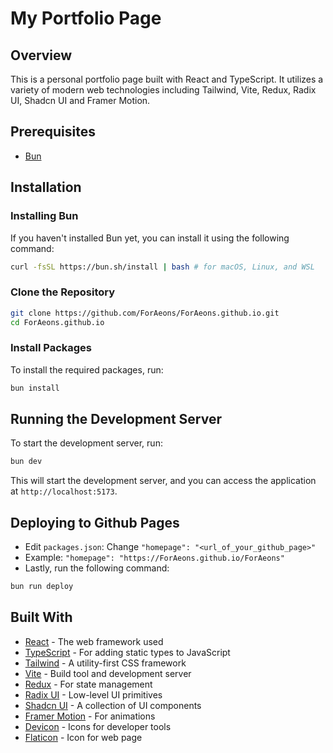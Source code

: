 # My Portfolio Page

## Overview

This is a personal portfolio page built with React and TypeScript.
It utilizes a variety of modern web technologies including Tailwind, Vite, Redux, Radix UI, Shadcn UI and Framer Motion.

## Prerequisites

- [Bun](https://bun.sh/)

## Installation

### Installing Bun

If you haven't installed Bun yet, you can install it using the following command:

```bash
curl -fsSL https://bun.sh/install | bash # for macOS, Linux, and WSL
```

### Clone the Repository

```bash
git clone https://github.com/ForAeons/ForAeons.github.io.git
cd ForAeons.github.io
```

### Install Packages

To install the required packages, run:

```bash
bun install
```

## Running the Development Server

To start the development server, run:

```bash
bun dev
```

This will start the development server, and you can access the application at `http://localhost:5173`.

## Deploying to Github Pages

- Edit `packages.json`: Change `"homepage": "<url_of_your_github_page>"`
- Example: `"homepage": "https://ForAeons.github.io/ForAeons"`
- Lastly, run the following command:

```bash
bun run deploy
```

## Built With

- [React](https://reactjs.org/) - The web framework used
- [TypeScript](https://www.typescriptlang.org/) - For adding static types to JavaScript
- [Tailwind](https://tailwindcss.com/) - A utility-first CSS framework
- [Vite](https://vitejs.dev/) - Build tool and development server
- [Redux](https://redux.js.org/) - For state management
- [Radix UI](https://radix-ui.com/) - Low-level UI primitives
- [Shadcn UI](https://ui.shadcn.com/) - A collection of UI components
- [Framer Motion](https://www.framer.com/motion/) - For animations
- [Devicon](https://devicon.dev/) - Icons for developer tools
- [Flaticon](https://www.flaticon.com/free-icons/software-development) - Icon for web page
